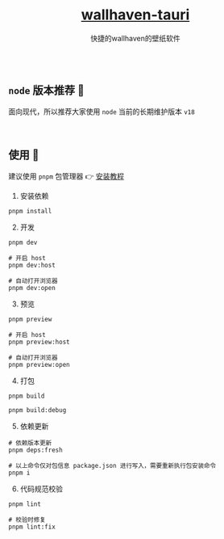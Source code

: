 <div align="center">
    <h1>
		<a href="https://tov-template.netlify.app/" target="_blank">wallhaven-tauri</a>
	</h1>
    <p>快捷的wallhaven的壁纸软件</p>
</div>

<br />
<br />

## `node` 版本推荐 🐎

面向现代，所以推荐大家使用 `node` 当前的长期维护版本 `v18`

<br />

## 使用 🐂

建议使用 `pnpm` 包管理器 👉 [安装教程](https://pnpm.io/zh/installation)

1. 安装依赖

```shell
pnpm install
```

2. 开发

```shell
pnpm dev

# 开启 host
pnpm dev:host

# 自动打开浏览器
pnpm dev:open
```

3. 预览

```shell
pnpm preview

# 开启 host
pnpm preview:host

# 自动打开浏览器
pnpm preview:open
```

4. 打包

```shell
pnpm build

pnpm build:debug
```

5. 依赖更新

```shell
# 依赖版本更新
pnpm deps:fresh
```

```shell
# 以上命令仅对包信息 package.json 进行写入，需要重新执行包安装命令
pnpm i
```

6. 代码规范校验

```shell
pnpm lint

# 校验时修复
pnpm lint:fix
```

<br />
<br />


